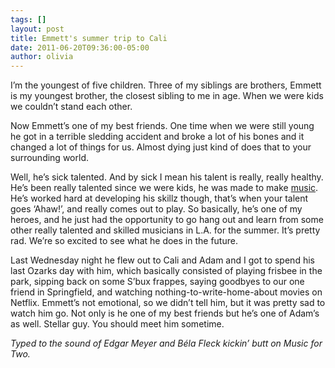 ```yaml
---
tags: []
layout: post
title: Emmett's summer trip to Cali
date: 2011-06-20T09:36:00-05:00
author: olivia
---
```


I’m the youngest of five children. Three of my siblings are brothers, Emmett is my youngest brother, the closest sibling to me in age. When we were kids we couldn’t stand each other.

Now Emmett’s one of my best friends. One time when we were still young he got in a terrible sledding accident and broke a lot of his bones and it changed a lot of things for us. Almost dying just kind of does that to your surrounding world.

Well, he’s sick talented. And by sick I mean his talent is really, really healthy. He’s been really talented since we were kids, he was made to make [music](http://www.myspace.com/emmettfranzmusic). He’s worked hard at developing his skillz though, that’s when your talent goes ‘Ahaw!’, and really comes out to play. So basically, he’s one of my heroes, and he just had the opportunity to go hang out and learn from some other really talented and skilled musicians in L.A. for the summer. It’s pretty rad. We’re so excited to see what he does in the future.

Last Wednesday night he flew out to Cali and Adam and I got to spend his last Ozarks day with him, which basically consisted of playing frisbee in the park, sipping back on some S’bux frappes, saying goodbyes to our one friend in Springfield, and watching nothing-to-write-home-about movies on Netflix. Emmett’s not emotional, so we didn’t tell him, but it was pretty sad to watch him go. Not only is he one of my best friends but he’s one of Adam’s as well. Stellar guy. You should meet him sometime.

_Typed to the sound of Edgar Meyer and Béla Fleck kickin’ butt on Music for Two._
